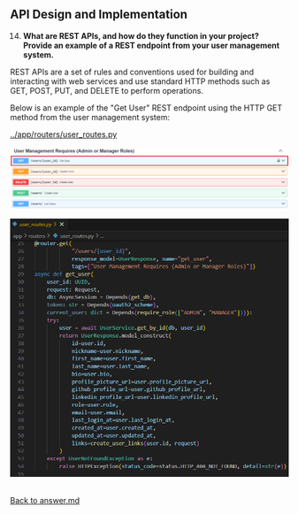 ## API Design and Implementation

14. **What are REST APIs, and how do they function in your project? Provide an example of a REST endpoint from your user management system.**
<p>

REST APIs are a set of rules and conventions used for building and interacting with web services and use standard HTTP methods such as GET, POST, PUT, and DELETE to perform operations.

Below is an example of the "Get User" REST endpoint using the HTTP GET method from the user management system:

[../app/routers/user_routes.py](../app/routers/user_routes.py)

![user_management_GET_Get_User_Endpoint.png](../screenshots/homework02/14/user_management_GET_Get_User_Endpoint.png)

![user_routes_get_user.png](../screenshots/homework02/14/user_routes_get_user.png)
<p>

<br>[Back to answer.md](../answer.md)
